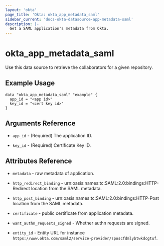 ```yaml
---
layout: 'okta'
page_title: 'Okta: okta_app_metadata_saml'
sidebar_current: 'docs-okta-datasource-app-metadata-saml'
description: |-
  Get a SAML application's metadata from Okta.
---
```


# okta_app_metadata_saml

Use this data source to retrieve the collaborators for a given repository.

## Example Usage

```hcl
data "okta_app_metadata_saml" "example" {
  app_id = "<app id>"
  key_id = "<cert key id>"
}
```

## Arguments Reference

- `app_id` - (Required) The application ID.

- `key_id` - (Required) Certificate Key ID.

## Attributes Reference

- `metadata` - raw metadata of application.

- `http_redirect_binding` - urn:oasis:names:tc:SAML:2.0:bindings:HTTP-Redirect location from the SAML metadata.

- `http_post_binding` - urn:oasis:names:tc:SAML:2.0:bindings:HTTP-Post location from the SAML metadata.

- `certificate` - public certificate from application metadata.

- `want_authn_requests_signed` - Whether authn requests are signed.

- `entity_id` - Entity URL for instance `https://www.okta.com/saml2/service-provider/sposcfdmlybtwkdcgtuf`.
